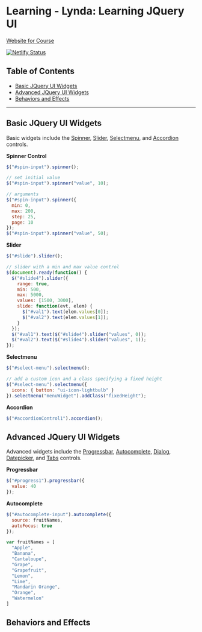 # Learning - Lynda: Learning JQuery UI

[Website for Course](https://learning-mar-2019-learning-jquery-ui.netlify.com/)

[![Netlify Status](https://api.netlify.com/api/v1/badges/275af55b-f11b-4f43-926d-f4736871b72d/deploy-status)](https://app.netlify.com/sites/learning-mar-2019-learning-jquery-ui/deploys)

## Table of Contents

* [Basic JQuery UI Widgets](#basic-jquery-ui-widgets)
* [Advanced JQuery UI Widgets](#advanced-jquery-ui-widgets)
* [Behaviors and Effects](#behaviors-and-effects)

---

## Basic JQuery UI Widgets

Basic widgets include the [Spinner](https://api.jqueryui.com/spinner/), [Slider](https://api.jqueryui.com/slider/), [Selectmenu](https://api.jqueryui.com/selectmenu/), and [Accordion](https://api.jqueryui.com/accordion/) controls.

**Spinner Control**

```javascript
$("#spin-input").spinner();

// set initial value
$("#spin-input").spinner("value", 10);

// arguments
$("#spin-input").spinner({
  min: 0,
  max: 200,
  step: 25,
  page: 10
});
$("#spin-input").spinner("value", 50);
```
**Slider**

```javascript
$("#slide").slider();

// slider with a min and max value control
$(document).ready(function() {
  $("#slide4").slider({
    range: true,
    min: 500,
    max: 5000,
    values: [1500, 3000],
    slide: function(evt, elem) {
      $("#val1").text(elem.values[0]);
      $("#val2").text(elem.values[1]);
    }
  });
  $("#val1").text($("#slide4").slider("values", 0));
  $("#val2").text($("#slide4").slider("values", 1));
});
```

**Selectmenu**

```javascript
$("#select-menu").selectmenu();

// add a custom icon and a class specifying a fixed height
$("#select-menu").selectmenu({
  icons: { button: "ui-icon-lightbulb" }
}).selectmenu("menuWidget").addClass("fixedHeight");
```

**Accordion**

```javascript
$("#accordionControl1").accordion();
```

## Advanced JQuery UI Widgets

Advanced widgets include the [Progressbar](https://api.jqueryui.com/progressbar/), [Autocomplete](https://api.jqueryui.com/autocomplete/), [Dialog](https://api.jqueryui.com/dialog/), [Datepicker](https://api.jqueryui.com/datepicker/), and [Tabs](https://api.jqueryui.com/tabs/) controls.

**Progressbar**

```javascript
$("#progress1").progressbar({
  value: 40
});
```

**Autocomplete**

```javascript
$("#autocomplete-input").autocomplete({
  source: fruitNames,
  autoFocus: true
});

var fruitNames = [
  "Apple",
  "Banana",
  "Cantaloupe",
  "Grape",
  "Grapefruit",
  "Lemon",
  "Lime",
  "Mandarin Orange",
  "Orange",
  "Watermelon"
]
```

## Behaviors and Effects
